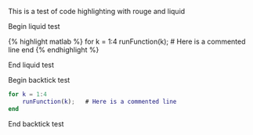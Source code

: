 This is a test of code highlighting with rouge and liquid

Begin liquid test

{% highlight matlab %}
for k = 1:4
   runFunction(k);  # Here is a commented line
end
{% endhighlight %}

End liquid test

Begin backtick test

```matlab
for k = 1:4
    runFunction(k);   # Here is a commented line
end
```

End backtick test